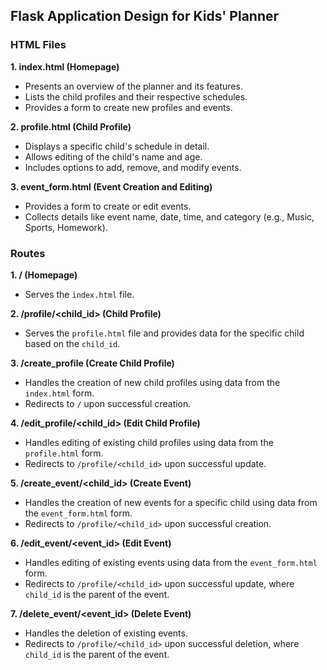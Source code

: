 ## Flask Application Design for Kids' Planner

### HTML Files

**1. index.html (Homepage)**
- Presents an overview of the planner and its features.
- Lists the child profiles and their respective schedules.
- Provides a form to create new profiles and events.

**2. profile.html (Child Profile)**
- Displays a specific child's schedule in detail.
- Allows editing of the child's name and age.
- Includes options to add, remove, and modify events.

**3. event_form.html (Event Creation and Editing)**
- Provides a form to create or edit events.
- Collects details like event name, date, time, and category (e.g., Music, Sports, Homework).

### Routes

**1. / (Homepage)**
- Serves the `index.html` file.

**2. /profile/<child_id> (Child Profile)**
- Serves the `profile.html` file and provides data for the specific child based on the `child_id`.

**3. /create_profile (Create Child Profile)**
- Handles the creation of new child profiles using data from the `index.html` form.
- Redirects to `/` upon successful creation.

**4. /edit_profile/<child_id> (Edit Child Profile)**
- Handles editing of existing child profiles using data from the `profile.html` form.
- Redirects to `/profile/<child_id>` upon successful update.

**5. /create_event/<child_id> (Create Event)**
- Handles the creation of new events for a specific child using data from the `event_form.html` form.
- Redirects to `/profile/<child_id>` upon successful creation.

**6. /edit_event/<event_id> (Edit Event)**
- Handles editing of existing events using data from the `event_form.html` form.
- Redirects to `/profile/<child_id>` upon successful update, where `child_id` is the parent of the event.

**7. /delete_event/<event_id> (Delete Event)**
- Handles the deletion of existing events.
- Redirects to `/profile/<child_id>` upon successful deletion, where `child_id` is the parent of the event.
